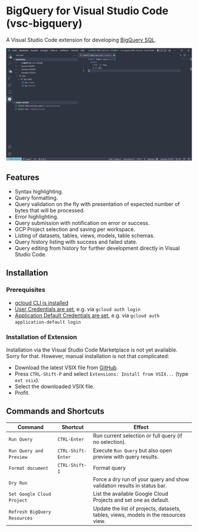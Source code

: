 # BigQuery for Visual Studio Code (vsc-bigquery)

A Visual Studio Code extension for developing [BigQuery SQL](https://cloud.google.com/bigquery/). 

<p align="center">
  <img src="assets/main_window.png">
</p>


## Features 

- Syntax highlighting.
- Query formatting.
- Query validation on the fly with presentation of expected number of bytes that will be processed.
- Error highlighting.
- Query submission with notification on error or success.
- GCP Project selection and saving per workspace.
- Listing of datasets, tables, views, models, table schemas.
- Query history listing with success and failed state.
- Query editing from history for further development directly in Visual Studio Code.

## Installation

### Prerequisites

- [gcloud CLI is installed](https://cloud.google.com/sdk/docs/install-sdk)
- [User Credentials are set](https://cloud.google.com/sdk/gcloud/reference/auth/login), e.g. via `gcloud auth login`
- [Application Default Credentials are set](https://cloud.google.com/sdk/gcloud/reference/auth/application-default), e.g. via `gcloud auth application-default login`

### Installation of Extension

Installation via the Visual Studio Code Marketplace is not yet available. Sorry for that. However, manual installation is not that complicated:
- Download the latest VSIX file from [GitHub](https://github.com/christophstockhusen/vsc-bigquery/releases).
- Press `CTRL-Shift-P` and select `Extensions: Install from VSIX...` (type `ext vsix`).
- Select the downloaded VSIX file.
- Profit.

## Commands and Shortcuts

| Command                      | Shortcut           | Effect                                                                              |
|------------------------------|--------------------|-------------------------------------------------------------------------------------|
| `Run Query`                  | `CTRL-Enter`       | Run current selection or full query (if no selection).                              |
| `Run Query and Preview`      | `CTRL-Shift-Enter` | Execute `Run Query` but also open preview with query results.                       |
| `Format document`            | `CTRL-Shift-I`     | Format query                                                                        |
| `Dry Run`                    |                    | Force a dry run of your query and show validation results in status bar.            |
| `Set Google Cloud Project`   |                    | List the available Google Cloud Projects and set one as default.                    |
| `Refresh BigQuery Resources` |                    | Update the list of projects, datasets, tables, views, models in the resources view. |
